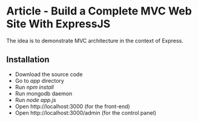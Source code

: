 Article - Build a Complete MVC Web Site With ExpressJS
======================

The idea is to demonstrate MVC architecture in the context of Express.

## Installation

  - Download the source code
  - Go to *app* directory
  - Run *npm install*
  - Run mongodb daemon
  - Run *node app.js*
  - Open http://localhost:3000 (for the front-end)
  - Open http://localhost:3000/admin (for the control panel)